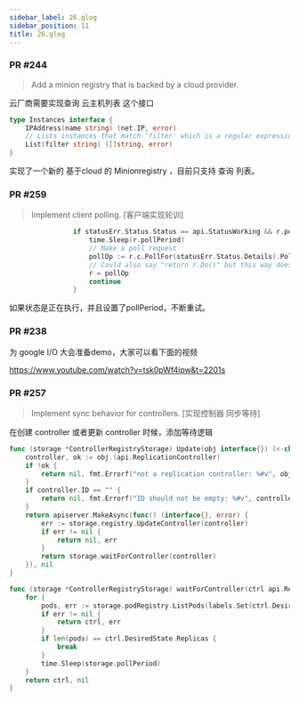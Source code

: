 ```yaml
---
sidebar_label: 26.glog
sidebar_position: 11
title: 26.glog
---
```


### PR #244
> Add a minion registry that is backed by a cloud provider.



云厂商需要实现查询 云主机列表 这个接口 
```go
type Instances interface {
	IPAddress(name string) (net.IP, error)
	// Lists instances that match 'filter' which is a regular expression which must match the entire instance name
	List(filter string) ([]string, error)
}
```

实现了一个新的 基于cloud 的 Minionregistry ，目前只支持 查询 列表。

### PR #259
> Implement client polling. [客户端实现轮训]

```go
				if statusErr.Status.Status == api.StatusWorking && r.pollPeriod != 0 {
					time.Sleep(r.pollPeriod)
					// Make a poll request
					pollOp := r.c.PollFor(statusErr.Status.Details).PollPeriod(r.pollPeriod)
					// Could also say "return r.Do()" but this way doesn't grow the callstack.
					r = pollOp
					continue
				}
```				

如果状态是正在执行，并且设置了pollPeriod，不断重试。

### PR #238

为 google I/O 大会准备demo，大家可以看下面的视频 

https://www.youtube.com/watch?v=tsk0pWf4ipw&t=2201s

### PR #257
> Implement sync behavior for controllers. [实现控制器 同步等待]

在创建 controller 或者更新 controller 时候，添加等待逻辑

```go
func (storage *ControllerRegistryStorage) Update(obj interface{}) (<-chan interface{}, error) {
	controller, ok := obj.(api.ReplicationController)
	if !ok {
		return nil, fmt.Errorf("not a replication controller: %#v", obj)
	}
	if controller.ID == "" {
		return nil, fmt.Errorf("ID should not be empty: %#v", controller)
	}
	return apiserver.MakeAsync(func() (interface{}, error) {
		err := storage.registry.UpdateController(controller)
		if err != nil {
			return nil, err
		}
		return storage.waitForController(controller)
	}), nil
}

func (storage *ControllerRegistryStorage) waitForController(ctrl api.ReplicationController) (interface{}, error) {
	for {
		pods, err := storage.podRegistry.ListPods(labels.Set(ctrl.DesiredState.ReplicaSelector).AsSelector())
		if err != nil {
			return ctrl, err
		}
		if len(pods) == ctrl.DesiredState.Replicas {
			break
		}
		time.Sleep(storage.pollPeriod)
	}
	return ctrl, nil
}
```

